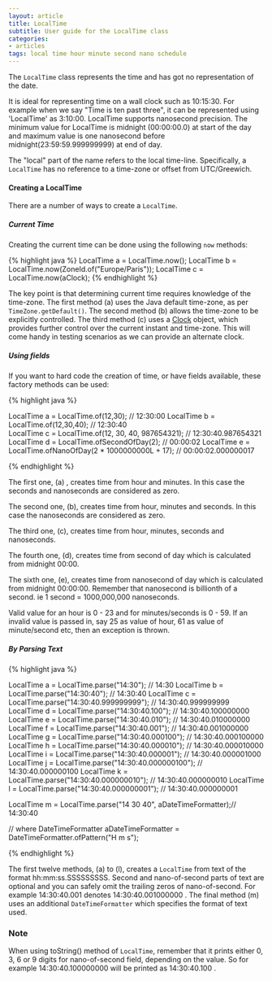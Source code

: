 ```yaml
---
layout: article
title: LocalTime
subtitle: User guide for the LocalTime class
categories:
- articles
tags: local time hour minute second nano schedule
---
```


The `LocalTime` class represents the time and has got no representation of the date. 

It is ideal for representing time on a wall clock such as 10:15:30. For example when we say "Time is ten past three", it can be represented using 'LocalTime' as 3:10:00.
LocalTime supports nanosecond precision. The minimum value for LocalTime is midnight (00:00:00.0) at start of the day and maximum value is one nanosecond before midnight(23:59:59.999999999) at end of day. 
 

The "local" part of the name refers to the local time-line.
Specifically, a `LocalTime` has no reference to a time-zone or offset from UTC/Greewich. 

#### Creating a LocalTime

There are a number of ways to create a `LocalTime`.

##### Current Time

Creating the current time can be done using the following `now` methods:

{% highlight java %}
LocalTime a = LocalTime.now();
LocalTime b = LocalTime.now(ZoneId.of("Europe/Paris"));
LocalTime c = LocalTime.now(aClock);
{% endhighlight %}

The key point is that determining current time requires knowledge of the time-zone.
The first method (a) uses the Java default time-zone, as per `TimeZone.getDefault()`.
The second method (b) allows the time-zone to be explicitly controlled.
The third method (c) uses a [Clock](clock.html) object, which provides further control over the current instant and time-zone. This will come handy in testing scenarios as we can provide an alternate clock. 

##### Using fields

If you want to hard code the creation of time, or have fields available, these factory
methods can be used:

{% highlight java %}

LocalTime a = LocalTime.of(12,30);                            // 12:30:00
LocalTime b = LocalTime.of(12,30,40);                         // 12:30:40 	
LocalTime c = LocalTime.of(12, 30, 40, 987654321);            // 12:30:40.987654321	
LocalTime d = LocalTime.ofSecondOfDay(2);                     // 00:00:02
LocalTime e = LocalTime.ofNanoOfDay(2 * 1000000000L + 17);    // 00:00:02.000000017

{% endhighlight %}

The first one, (a) , creates time from hour and minutes. In this case the seconds and nanoseconds are considered as zero. 

The second one, (b), creates time from hour, minutes and seconds. In this case the nanoseconds are considered as zero.
 
The third one, (c), creates time from hour, minutes, seconds and nanoseconds. 

The fourth one, (d), creates time from second of day which is calculated from midnight 00:00.

The sixth one, (e), creates time from nanosecond of day which is calculated from midnight 00:00:00. Remember that nanosecond is billionth of a second. ie 1 second =  1000,000,000 nanoseconds.


Valid value for an hour is 0 - 23 and for minutes/seconds is 0 - 59. If an invalid value is passed in, say 25 as value of hour, 61 as value of minute/second etc, then an exception is thrown. 

##### By Parsing Text

{% highlight java %}

LocalTime a = LocalTime.parse("14:30");                      // 14:30
LocalTime b = LocalTime.parse("14:30:40");                   // 14:30:40 
LocalTime c = LocalTime.parse("14:30:40.999999999");         // 14:30:40.999999999
LocalTime d = LocalTime.parse("14:30:40.100");               // 14:30:40.100000000
LocalTime e = LocalTime.parse("14:30:40.010");               // 14:30:40.010000000
LocalTime f = LocalTime.parse("14:30:40.001");               // 14:30:40.001000000
LocalTime g = LocalTime.parse("14:30:40.000100");            // 14:30:40.000100000
LocalTime h = LocalTime.parse("14:30:40.000010");            // 14:30:40.000010000
LocalTime i = LocalTime.parse("14:30:40.000001");            // 14:30:40.000001000
LocalTime j = LocalTime.parse("14:30:40.000000100");         // 14:30:40.000000100
LocalTime k = LocalTime.parse("14:30:40.000000010");         // 14:30:40.000000010
LocalTime l = LocalTime.parse("14:30:40.000000001");         // 14:30:40.000000001
 
LocalTime m = LocalTime.parse("14 30 40", aDateTimeFormatter);// 14:30:40 

// where DateTimeFormatter aDateTimeFormatter = DateTimeFormatter.ofPattern("H m s");

{% endhighlight %}

The first twelve methods, (a) to (l), creates a `LocalTime` from text of the format hh:mm:ss.SSSSSSSSS. Second and nano-of-second parts of text are optional and you can safely omit the trailing zeros of nano-of-second. For example 14:30:40.001 denotes 14:30:40.001000000 .
The final method (m) uses an additional `DateTimeFormatter` which specifies the format of text used.

### Note
When using toString() method of `LocalTime`, remember that it prints either 0, 3, 6 or 9 digits for nano-of-second field, depending on the value. So for example 14:30:40.100000000 will be printed as 14:30:40.100 .